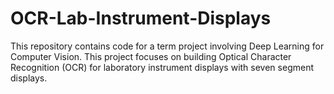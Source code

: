 # OCR-Lab-Instrument-Displays
This repository contains code for a term project involving Deep Learning for Computer Vision. This project focuses on building Optical Character Recognition (OCR) for laboratory instrument displays with seven segment displays.
